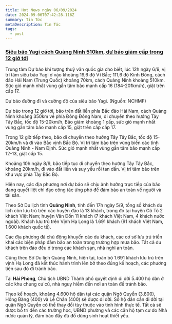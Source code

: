 ```yaml
---
title: Hot News ngày 06/09/2024
date: 2024-09-06T07:42:28.116Z
summary: Tin Tức
metaDescription: Tin Tức
tags:
  - post
---
```



### [Siêu bão Yagi cách Quảng Ninh 510km, dự báo giảm cấp trong 12 giờ tới](https://baomoi.com/sieu-bao-yagi-cach-quang-ninh-510km-du-bao-giam-cap-trong-12-gio-toi-c50094580.epi "Siêu bão Yagi cách Quảng Ninh 510km, dự báo giảm cấp trong 12 giờ tới")



Trung tâm Dự báo khí tượng thuỷ văn quốc gia cho biết, lúc 12h ngày 6/9, vị trí tâm siêu bão Yagi ở vào khoảng 19,6 độ Vĩ Bắc; 111,6 độ Kinh Đông, cách đảo Hải Nam (Trung Quốc) khoảng 70km, cách Quảng Ninh khoảng 510km. Sức gió mạnh nhất vùng gần tâm bão mạnh cấp 16 (184-201km/h), giật trên cấp 17.

Dự báo đường đi và cường độ của siêu bão Yagi. (Nguồn: NCHMF)

Dự báo trong 12 giờ tới, bão trên đất liền phía Bắc đảo Hải Nam, cách Quảng Ninh khoảng 350km về phía Đông Đông Nam, di chuyển theo hướng Tây Tây Bắc, tốc độ 15-20km/h. Bão giảm khoảng 1 cấp, sức gió mạnh nhất vùng gần tâm bão mạnh cấp 15, giật trên cấp cấp 17.

Trong 12 giờ tiếp theo, bão di chuyển theo hướng Tây Tây Bắc, tốc độ 15-20km/h và đi vào Bắc vịnh Bắc Bộ. Vị trí tâm bão trên vùng biển các tỉnh Quảng Ninh - Nam Định. Sức gió mạnh nhất vùng gần tâm bão mạnh cấp 12-13, giật cấp 15.

Khoảng 10h ngày 8/9, bão tiếp tục di chuyển theo hướng Tây Tây Bắc, khoảng 20km/h, đi vào đất liền và suy yếu rồi tan dần. Vị trí tâm bão trên khu vực phía Tây Bắc Bộ.

Hiện nay, các địa phương nơi dự báo sẽ chịu ảnh hưởng trực tiếp của bão đang quyết liệt chỉ đạo công tác ứng phó để đảm bảo an toàn về người và tài sản.

Theo Sở Du lịch tỉnh **Quảng Ninh**, tính đến 17h ngày 5/9, tổng số khách du lịch còn lưu trú trên các huyện đảo là 13 khách, trong đó tại huyện Cô Tô 2 khách Việt Nam; huyện Vân Đồn 11 khách (7 khách Việt Nam, 4 khách nước ngoài). Khách lưu trú trên Vịnh Hạ Long là 1.691 khách (91 khách Việt Nam, 1.600 khách quốc tế).

Các địa phương đã chủ động khuyến cáo du khách, các cơ sở lưu trú triển khai các biện pháp đảm bảo an toàn trong trường hợp mưa bão. Tất cả du khách trên đảo đều ở trong các khách sạn, nhà nghỉ an toàn. 

Cũng theo Sở Du lịch Quảng Ninh, hiện tại, toàn bộ 1.691 khách lưu trú trên vịnh Hạ Long đã kết thúc hành trình lên bờ theo đúng kế hoạch, các phương tiện sau đó đi tránh bão.

Tại **Hải Phòng**, Chủ tịch UBND Thành phố quyết định di dời 5.400 hộ dân ở các khu chung cư cũ, nhà nguy hiểm đến nơi an toàn để tránh bão.

Theo kế hoạch, khoảng 4.600 hộ dân tại các quận Ngô Quyền (3.800), Hồng Bàng (400) và Lê Chân (400) sẽ được di dời. Số hộ dân cần di dời tại quận Ngô Quyền có thể thay đổi tùy thuộc vào tình hình thực tế. Tất cả sẽ được bố trí đến các trường học, UBND phường và các căn hộ tạm cư do Nhà nước quản lý, đảm bảo đầy đủ đồ dùng sinh hoạt thiết yếu.